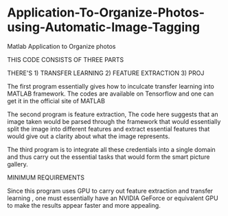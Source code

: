 # Application-To-Organize-Photos-using-Automatic-Image-Tagging
Matlab Application to Organize photos


THIS CODE CONSISTS OF THREE PARTS 

THERE'S 1) TRANSFER LEARNING 
        2) FEATURE EXTRACTION 
        3) PROJ 
        
The first program essentially gives how to inculcate transfer learning into MATLAB framework. The codes are available on Tensorflow and one can get it in the official site of MATLAB

The second program is feature extraction, The code here suggests that an image taken would be parsed through the framework that would essentially split the image into different features and extract essential features that would give out a clarity about what the image represents.

The third program is to integrate all these credentials into a single domain and thus carry out the essential tasks that would form the smart picture gallery.


MINIMUM REQUIREMENTS 

Since this program uses GPU to carry out feature extraction and transfer learning , one must essentially have an NVIDIA GeForce or equivalent GPU to make the results appear faster and more appealing.
